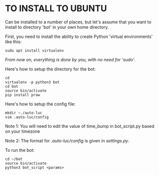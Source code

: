 
# TO INSTALL TO UBUNTU

Can be installed to a number of places, but let's assume that you
want to install to directory 'bot' in your own home directory. 


First, you need to install the ability to create Python 'virtual environments'
like this:

    sudo apt install virtualenv

_From now on, everything is done by you, with no need for 'sudo'_.

Here's how to setup the directory for the bot:

    cd 
    virtualenv -p python3 bot
    cd bot 
    source bin/activate
    pip install praw 

Here's how to setup the config file:

    mkdir ~./auto-luc
    vim .auto-luc/config

Note 1: You will need to edit the value of time_bump in 
bot_script.py based on your timezone

Note 2: The format for _.auto-luc/config_ is given in _settings.py_.

To run the bot:

    cd ~/bot 
    source bin/activate
    python3 bot_script <params>



